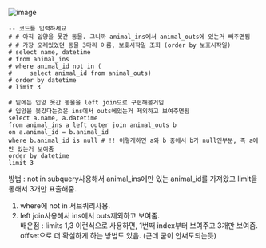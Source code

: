 ![image](https://user-images.githubusercontent.com/84604563/151730081-014d5177-b803-48d9-a32a-5a881490eb86.png)

```mysql
-- 코드를 입력하세요
# # 아직 입양을 못간 동물. 그니까 animal_ins에서 animal_outs에 있는거 빼주면됨   
# # 가장 오레있었던 동물 3마리 이름, 보호시작일 조회 (order by 보호시작일)
# select name, datetime
# from animal_ins
# where animal_id not in (
#     select animal_id from animal_outs)
# order by datetime
# limit 3

# 밑에는 입양 못간 동물을 left join으로 구현해볼거임
# 입양을 못갔다는것은 ins에서 outs에있는거 제외하고 보여주면됨
select a.name, a.datetime
from animal_ins a left outer join animal_outs b
on a.animal_id = b.animal_id 
where b.animal_id is null # !! 이렇게하면 a와 b 중에서 b가 null인부분, 즉 a에만 있는거 보여줌
order by datetime
limit 3
```

방법 : not in subquery사용해서 animal_ins에만 있는 animal_id를 가져왔고 limit을 통해서 3개만 표출해줌.  
1. where에 not in 서브쿼리사용.    
2. left join사용해서 ins에서 outs제외하고 보여줌.   
배운점 : limits 1,3 이런식으로 사용하면, 1번째 index부터 보여주고 3개만 보여줌. offset으로 더 확실하게 하는 방법도 있음. (근데 굳이 안써도되는듯)  
